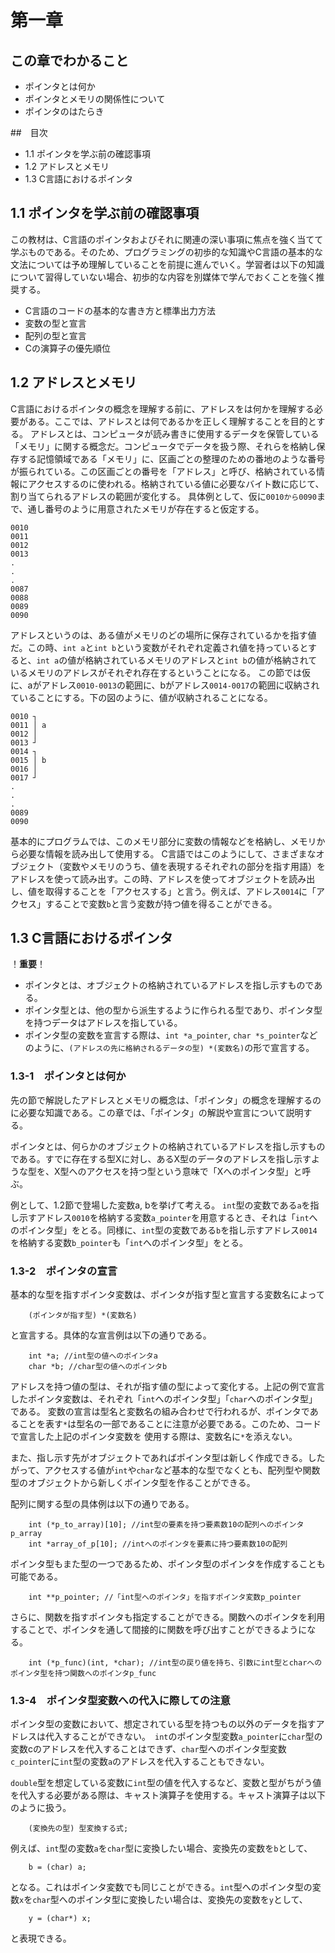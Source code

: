 # 第一章

## この章でわかること
- ポインタとは何か
- ポインタとメモリの関係性について
- ポインタのはたらき

##　目次
- 1.1 ポインタを学ぶ前の確認事項
- 1.2 アドレスとメモリ
- 1.3 C言語におけるポインタ


## 1.1 ポインタを学ぶ前の確認事項
この教材は、C言語のポインタおよびそれに関連の深い事項に焦点を強く当てて学ぶものである。そのため、プログラミングの初歩的な知識やC言語の基本的な文法については予め理解していることを前提に進んでいく。学習者は以下の知識について習得していない場合、初歩的な内容を別媒体で学んでおくことを強く推奨する。
- C言語のコードの基本的な書き方と標準出力方法
- 変数の型と宣言
- 配列の型と宣言
- Cの演算子の優先順位

## 1.2 アドレスとメモリ

C言語におけるポインタの概念を理解する前に、アドレスをは何かを理解する必要がある。ここでは、アドレスとは何であるかを正しく理解することを目的とする。
アドレスとは、コンピュータが読み書きに使用するデータを保管している「メモリ」に関する概念だ。コンピュータでデータを扱う際、それらを格納し保存する記憶領域である「メモリ」に、区画ごとの整理のための番地のような番号が振られている。この区画ごとの番号を「アドレス」と呼び、格納されている情報にアクセスするのに使われる。格納されている値に必要なバイト数に応じて、割り当てられるアドレスの範囲が変化する。
具体例として、仮に`0010から0090`まで、通し番号のように用意されたメモリが存在すると仮定する。

```
0010
0011
0012
0013
.
.
.
0087
0088
0089
0090
```

アドレスというのは、ある値がメモリのどの場所に保存されているかを指す値だ。この時、`int a`と`int b`という変数がそれぞれ定義され値を持っているとすると、`int a`の値が格納されているメモリのアドレスと`int b`の値が格納されているメモリのアドレスがそれぞれ存在するということになる。
この節では仮に、aがアドレス`0010-0013`の範囲に、bがアドレス`0014-0017`の範囲に収納されていることにする。下の図のように、値が収納されることになる。

```
0010 ┐
0011 │ a
0012 │
0013 ┘
0014 ┐
0015 │ b
0016 │
0017 ┘
.
.
.
0089
0090
```

基本的にプログラムでは、このメモリ部分に変数の情報などを格納し、メモリから必要な情報を読み出して使用する。
C言語ではこのようにして、さまざまなオブジェクト（変数やメモリのうち、値を表現するそれぞれの部分を指す用語）をアドレスを使って読み出す。この時、アドレスを使ってオブジェクトを読み出し、値を取得することを「アクセスする」と言う。例えば、アドレス`0014`に「アクセス」することで変数`b`と言う変数が持つ値を得ることができる。

## 1.3 C言語におけるポインタ

！**重要**！
- ポインタとは、オブジェクトの格納されているアドレスを指し示すものである。
- ポインタ型とは、他の型から派生するように作られる型であり、ポインタ型を持つデータはアドレスを指している。
- ポインタ型の変数を宣言する際は、`int *a_pointer`, `char *s_pointer`などのように、`(アドレスの先に格納されるデータの型) *(変数名)`の形で宣言する。

### 1.3-1　ポインタとは何か
先の節で解説したアドレスとメモリの概念は、「ポインタ」の概念を理解するのに必要な知識である。この章では、「ポインタ」の解説や宣言について説明する。

ポインタとは、何らかのオブジェクトの格納されているアドレスを指し示すものである。すでに存在する型Xに対し、あるX型のデータのアドレスを指し示すような型を、X型へのアクセスを持つ型という意味で「Xへのポインタ型」と呼ぶ。

例として、1.2節で登場した変数a, bを挙げて考える。
`int`型の変数である`a`を指し示すアドレス`0010`を格納する変数`a_pointer`を用意するとき、それは「`int`へのポインタ型」をとる。同様に、`int`型の変数である`b`を指し示すアドレス`0014`を格納する変数`b_pointer`も「`int`へのポインタ型」をとる。

### 1.3-2　ポインタの宣言
基本的な型を指すポインタ変数は、ポインタが指す型と宣言する変数名によって
```
	(ポインタが指す型) *(変数名)
```
と宣言する。具体的な宣言例は以下の通りである。
```
	int *a; //int型の値へのポインタa
	char *b; //char型の値へのポインタb
```
アドレスを持つ値の型は、それが指す値の型によって変化する。上記の例で宣言したポインタ変数は、それぞれ「`int`へのポインタ型」「`char`へのポインタ型」である。
変数の宣言は型名と変数名の組み合わせで行われるが、ポインタであることを表す`*`は型名の一部であることに注意が必要である。このため、コードで宣言した上記のポインタ変数を
使用する際は、変数名に`*`を添えない。

また、指し示す先がオブジェクトであればポインタ型は新しく作成できる。したがって、アクセスする値が`int`や`char`など基本的な型でなくとも、配列型や関数型のオブジェクトから新しくポインタ型を作ることができる。

配列に関する型の具体例は以下の通りである。
```
	int (*p_to_array)[10]; //int型の要素を持つ要素数10の配列へのポインタp_array
	int *array_of_p[10]; //intへのポインタを要素に持つ要素数10の配列
```

ポインタ型もまた型の一つであるため、ポインタ型のポインタを作成することも可能である。
```
	int **p_pointer; //「int型へのポインタ」を指すポインタ変数p_pointer
```

さらに、関数を指すポインタも指定することができる。関数へのポインタを利用することで、ポインタを通して間接的に関数を呼び出すことができるようになる。
```
	int (*p_func)(int, *char); //int型の戻り値を持ち、引数にint型とcharへのポインタ型を持つ関数へのポインタp_func
```


### 1.3-4　ポインタ型変数への代入に際しての注意
ポインタ型の変数において、想定されている型を持つもの以外のデータを指すアドレスは代入することができない。　`int`のポインタ型変数`a_pointer`に`char`型の変数cのアドレスを代入することはできず、`char`型へのポインタ型変数`c_pointer`に`int`型の変数`a`のアドレスを代入することもできない。

`double`型を想定している変数に`int`型の値を代入するなど、変数と型がちがう値を代入する必要がある際は、キャスト演算子を使用する。キャスト演算子は以下のように扱う。
```
	(変換先の型) 型変換する式;
```
例えば、`int`型の変数`a`を`char`型に変換したい場合、変換先の変数を`b`として、
```
	b = (char) a;
```
となる。これはポインタ変数でも同じことができる。`int`型へのポインタ型の変数`x`を`char`型へのポインタ型に変換したい場合は、変換先の変数を`y`として、
```
	y = (char*) x;
```
と表現できる。




